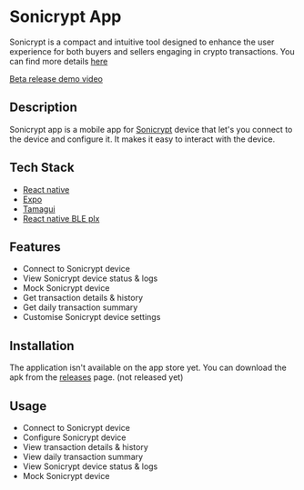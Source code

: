 # Sonicrypt App

Sonicrypt is a compact and intuitive tool designed to enhance the user experience for both buyers and sellers engaging in crypto transactions. You can find more details [here](https://github.com/rudrodip/sonicrypt)

[Beta release demo video](https://www.youtube.com/watch?v=OEf5nahFNH4)

## Description

Sonicrypt app is a mobile app for [Sonicrypt](https://github.com/rudrodip/sonicrypt) device that let's you connect to the device and configure it. It makes it easy to interact with the device.

## Tech Stack

- [React native](https://reactnative.dev/)
- [Expo](https://expo.dev/)
- [Tamagui](https://tamagui.dev/)
- [React native BLE plx](https://github.com/expo/config-plugins/tree/main/packages/react-native-ble-plx)

## Features

- Connect to Sonicrypt device
- View Sonicrypt device status & logs
- Mock Sonicrypt device
- Get transaction details & history
- Get daily transaction summary
- Customise Sonicrypt device settings

## Installation

The application isn't available on the app store yet. You can download the apk from the [releases](https://github.com/rudrodip/sonicrypt-app/releases) page. (not released yet)

## Usage

- Connect to Sonicrypt device
- Configure Sonicrypt device
- View transaction details & history
- View daily transaction summary
- View Sonicrypt device status & logs
- Mock Sonicrypt device
